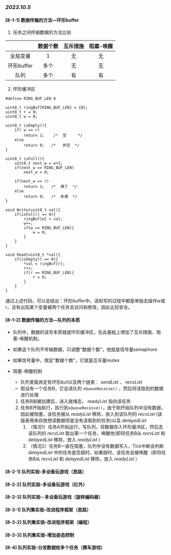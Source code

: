 ### *2023.10.5*  
#### [8-1-1] 数据传输的方法—环形buffer  
1. 任务之间传输数据的方法比较  

|  | 数据个数 | 互斥措施 | 阻塞-唤醒 | 
| :----:| :----: | :----: |:----:|
| 全局变量 | 1 | 无 | 无|
| 环形buffer | 多个 | 无 | 无|
| 队列 | 多个 | 有 |有|  

2. 环形缓冲区  
   
``` CC 
#define RING_BUF_LEN 8

uint8_t ringBuf[RING_BUF_LEN] = {0};
uint8_t r = 0;
uint8_t w = 0;

uint8_t isEmpty(){
    if( w == r)
        return 1;    /*  空     */
    else
        return 0;   /*   非空  */
}

uint8_t isFull(){
    uint8_t next_w = w+1;
    if(next_w == RING_BUF_LEN)
        next_w = 0;

    if(next_w == r)
        return 1;   /*  满了  */
    else 
        return 0;   /*  未满  */
}

void Write(uint8_t val){
    if(isFull() == 0){
        ringBuf[w] = val;
        w++;
        if(w == RING_BUF_LEN){
            w = 0;
        }
    }
}

void Read(uint8_t *val){
    if(isEmpty() == 0){
        *val = ringBuf[r];
        r++;
        if(r == RING_BUF_LEN){
            r = 0;
        }
    }
}
```
通过上述代码，可以总结出：环形buffer中，读和写的过程中都是单独去操作w或r，没有出现某个变量被两个任务去访问和修改，因此比较安全。



#### [8-1-2] 数据传输的方法—队列的本质
- 队列中，数据的读写本质就是环形缓冲区，在此基础上增加了互斥措施、阻塞-唤醒机制。  
- 如果这个队列不传输数据，只调整“数据个数”，他就是信号量semaphore
- 如果信号量中，限定“数据个数”，它就是互斥量mutex
  
- 阻塞-唤醒机制
  - 队列里面肯定有环形buf以及两个链表： *sendList* 、 *recvList* 
  - 假设有一个任务B，它会读队列 `xQueueReceive()` ，然后将读取到的数据进行处理
  1. 任务B刚被创建后，进入就绪态， readyList 指向该任务
  2. 任务B开始执行，执行到`xQueueReceive()`，由于刚开始队列中没有数据，因此被阻塞，该任务被从 *readyList* 移除，放入到该队列的 *recvList* (该链表用来存放想读数据但是没有读取到的任务)以及 *delayedList* 
     1. （情况1）任务A开始运行，写队列，将数据存入环形缓冲区，然后去该队列的 *recvList* 取出第一个任务，唤醒他(即将任务B从 *recvList* 和 *delayedList* 移除，放入 *readyList* )
     2. （情况2）任务B一直在阻塞，队列中没有数据写入，Tick中断会判断 *delayedList* 中的任务是否超时，如果超时，该任务会被唤醒（即将任务B从 *recvList* 和 *delayedList* 移除，放入 *readyList* ）
  
  





#### [8-2-1] 队列实验-多设备玩游戏（思路）






#### [8-2-2] 队列实验-多设备玩游戏（红外）






#### [8-2-3] 队列实验--多设备玩游戏（旋转编码器）





#### [8-3-1] 队列集实验-改进程序框架（思路）





#### [8-3-2] 队列集实验-改进程序框架（编程）





#### [8-3-3] 队列集实验-增加姿态控制






#### [8-4] 队列实验-分发数据给多个任务（赛车游戏）





